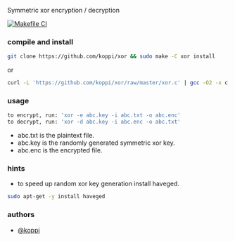Symmetric xor encryption / decryption

[![Makefile CI](https://github.com/koppi/xor/actions/workflows/makefile.yml/badge.svg)](https://github.com/koppi/xor/actions/workflows/makefile.yml)

### compile and install

```bash
git clone https://github.com/koppi/xor && sudo make -C xor install
```

or

```bash
curl -L 'https://github.com/koppi/xor/raw/master/xor.c' | gcc -O2 -x c -o /usr/local/bin/xor -
```

### usage

```bash
to encrypt, run: 'xor -e abc.key -i abc.txt -o abc.enc'
to decrypt, run: 'xor -d abc.key -i abc.enc -o abc.txt'
```

* abc.txt is the plaintext file.
* abc.key is the randomly generated symmetric xor key.
* abc.enc is the encrypted file.

### hints

* to speed up random xor key generation install haveged.

```bash
sudo apt-get -y install haveged
```

### authors

* [@koppi](https://github.com/koppi)

